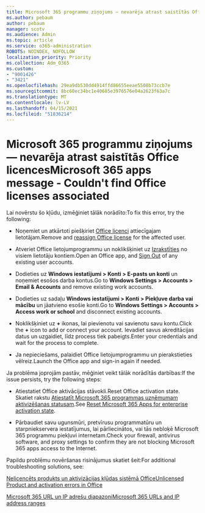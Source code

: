 ```yaml
---
title: Microsoft 365 programmu ziņojums — nevarēja atrast saistītās Office licences
ms.author: pebaum
author: pebaum
manager: scotv
ms.audience: Admin
ms.topic: article
ms.service: o365-administration
ROBOTS: NOINDEX, NOFOLLOW
localization_priority: Priority
ms.collection: Adm_O365
ms.custom:
- "9001426"
- "3421"
ms.openlocfilehash: 29ea9db530dd4914ffd86655eeae5508b73ccb7e
ms.sourcegitcommit: 8bc60ec34bc1e40685e3976576e04a2623f63a7c
ms.translationtype: MT
ms.contentlocale: lv-LV
ms.lasthandoff: 04/15/2021
ms.locfileid: "51836214"
---
```

# <a name="microsoft-365-apps-message---couldnt-find-office-licenses-associated"></a><span data-ttu-id="f961d-102">Microsoft 365 programmu ziņojums — nevarēja atrast saistītās Office licences</span><span class="sxs-lookup"><span data-stu-id="f961d-102">Microsoft 365 apps message - Couldn't find Office licenses associated</span></span>

<span data-ttu-id="f961d-103">Lai novērstu šo kļūdu, izmēģiniet tālāk norādīto:</span><span class="sxs-lookup"><span data-stu-id="f961d-103">To fix this error, try the following:</span></span>

- <span data-ttu-id="f961d-104">Noņemiet un atkārtoti piešķiriet [Office licenci](https://docs.microsoft.com/microsoft-365/admin/manage/assign-licenses-to-users) attiecīgajam lietotājam.</span><span class="sxs-lookup"><span data-stu-id="f961d-104">Remove and [reassign Office license](https://docs.microsoft.com/microsoft-365/admin/manage/assign-licenses-to-users) for the affected user.</span></span>

- <span data-ttu-id="f961d-105">Atveriet Office lietojumprogrammu un noklikšķiniet uz [Izrakstīties](https://support.office.com/article/sign-out-of-office-5a20dc11-47e9-4b6f-945d-478cb6d92071) no visiem lietotāju kontiem.</span><span class="sxs-lookup"><span data-stu-id="f961d-105">Open an Office app, and [Sign Out](https://support.office.com/article/sign-out-of-office-5a20dc11-47e9-4b6f-945d-478cb6d92071) of any existing user accounts.</span></span>

- <span data-ttu-id="f961d-106">Dodieties uz **Windows iestatījumi > Konti > E-pasts un konti** un noņemiet esošos darba kontus.</span><span class="sxs-lookup"><span data-stu-id="f961d-106">Go to **Windows Settings > Accounts > Email & Accounts** and remove existing work accounts.</span></span>

- <span data-ttu-id="f961d-107">Dodieties uz sadaļu **Windows iestatījumi > Konti > Piekļuve darba vai mācību** un jāatvieno esošie konti.</span><span class="sxs-lookup"><span data-stu-id="f961d-107">Go to **Windows Settings > Accounts > Access work or school** and disconnect existing accounts.</span></span>

- <span data-ttu-id="f961d-108">Noklikšķiniet uz **+** ikonas, lai pievienotu vai savienotu savu kontu.</span><span class="sxs-lookup"><span data-stu-id="f961d-108">Click the **+** icon to add or connect your account.</span></span> <span data-ttu-id="f961d-109">Ievadiet savus akreditācijas datus un uzgaidiet, līdz process tiek pabeigts.</span><span class="sxs-lookup"><span data-stu-id="f961d-109">Enter your credentials and wait for the process to complete.</span></span>

- <span data-ttu-id="f961d-110">Ja nepieciešams, palaidiet Office lietojumprogrammu un pierakstieties vēlreiz.</span><span class="sxs-lookup"><span data-stu-id="f961d-110">Launch the Office app and sign-in again if needed.</span></span>

<span data-ttu-id="f961d-111">Ja problēma joprojām pastāv, mēģiniet veikt tālāk norādītās darbības:</span><span class="sxs-lookup"><span data-stu-id="f961d-111">If the issue persists, try the following steps:</span></span>

- <span data-ttu-id="f961d-112">Atiestatiet Office aktivācijas stāvokli.</span><span class="sxs-lookup"><span data-stu-id="f961d-112">Reset Office activation state.</span></span> <span data-ttu-id="f961d-113">Skatiet rakstu [Atiestatīt Microsoft 365 programmas uzņēmumam aktivizēšanas statusam](https://docs.microsoft.com/office365/troubleshoot/activation/reset-office-365-proplus-activation-state).</span><span class="sxs-lookup"><span data-stu-id="f961d-113">See [Reset Microsoft 365 Apps for enterprise activation state](https://docs.microsoft.com/office365/troubleshoot/activation/reset-office-365-proplus-activation-state).</span></span>

- <span data-ttu-id="f961d-114">Pārbaudiet savu ugunsmūri, pretvīrusu programmatūru un starpniekservera iestatījumus, lai pārliecinātos, vai tās nebloķē Microsoft 365 programmu piekļuvi internetam.</span><span class="sxs-lookup"><span data-stu-id="f961d-114">Check your firewall, antivirus software, and proxy settings to confirm they are not blocking Microsoft 365 apps access to the Internet.</span></span> 

<span data-ttu-id="f961d-115">Papildu problēmu novēršanas risinājumus skatiet šeit:</span><span class="sxs-lookup"><span data-stu-id="f961d-115">For additional troubleshooting solutions, see:</span></span>

[<span data-ttu-id="f961d-116">Nelicencēts produkts un aktivizācijas kļūdas sistēmā Office</span><span class="sxs-lookup"><span data-stu-id="f961d-116">Unlicensed Product and activation errors in Office</span></span>](https://support.office.com/Article/0d23d3c0-c19c-4b2f-9845-5344fedc4380?wt.mc_id=Alchemy_ClientDIA)

[<span data-ttu-id="f961d-117">Microsoft 365 URL un IP adrešu diapazoni</span><span class="sxs-lookup"><span data-stu-id="f961d-117">Microsoft 365 URLs and IP address ranges</span></span>](https://docs.microsoft.com/office365/enterprise/urls-and-ip-address-ranges)
